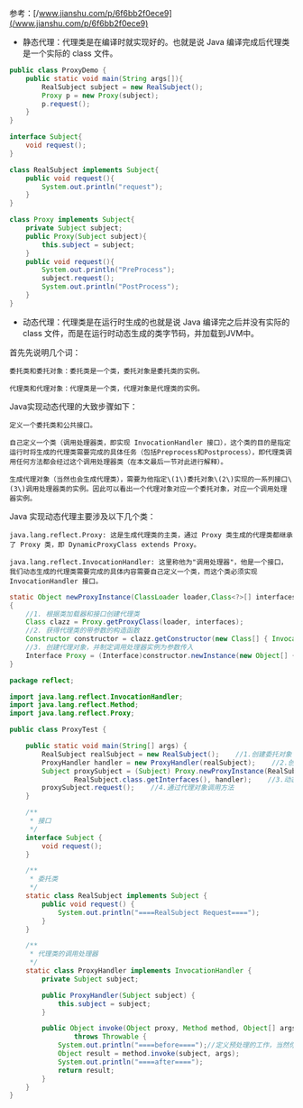 参考：[/www.jianshu.com/p/6f6bb2f0ece9](/www.jianshu.com/p/6f6bb2f0ece9)

* 静态代理：代理类是在编译时就实现好的。也就是说 Java 编译完成后代理类是一个实际的 class 文件。

```java
public class ProxyDemo {
    public static void main(String args[]){
        RealSubject subject = new RealSubject();
        Proxy p = new Proxy(subject);
        p.request();
    }
}

interface Subject{
    void request();
}

class RealSubject implements Subject{
    public void request(){
        System.out.println("request");
    }
}

class Proxy implements Subject{
    private Subject subject;
    public Proxy(Subject subject){
        this.subject = subject;
    }
    public void request(){
        System.out.println("PreProcess");
        subject.request();
        System.out.println("PostProcess");
    }
}
```

* 动态代理：代理类是在运行时生成的也就是说 Java 编译完之后并没有实际的 class 文件，而是在运行时动态生成的类字节码，并加载到JVM中。

首先先说明几个词：

    委托类和委托对象：委托类是一个类，委托对象是委托类的实例。

    代理类和代理对象：代理类是一个类，代理对象是代理类的实例。

Java实现动态代理的大致步骤如下：

    定义一个委托类和公共接口。

    自己定义一个类（调用处理器类，即实现 InvocationHandler 接口），这个类的目的是指定运行时将生成的代理类需要完成的具体任务（包括Preprocess和Postprocess），即代理类调用任何方法都会经过这个调用处理器类（在本文最后一节对此进行解释）。

    生成代理对象（当然也会生成代理类），需要为他指定\(1\)委托对象\(2\)实现的一系列接口\(3\)调用处理器类的实例。因此可以看出一个代理对象对应一个委托对象，对应一个调用处理器实例。



Java 实现动态代理主要涉及以下几个类：

    java.lang.reflect.Proxy: 这是生成代理类的主类，通过 Proxy 类生成的代理类都继承了 Proxy 类，即 DynamicProxyClass extends Proxy。

    java.lang.reflect.InvocationHandler: 这里称他为"调用处理器"，他是一个接口，我们动态生成的代理类需要完成的具体内容需要自己定义一个类，而这个类必须实现 InvocationHandler 接口。

```java
static Object newProxyInstance(ClassLoader loader,Class<?>[] interfaces,InvocationHandler handler)
{
    //1. 根据类加载器和接口创建代理类
    Class clazz = Proxy.getProxyClass(loader, interfaces); 
    //2. 获得代理类的带参数的构造函数
    Constructor constructor = clazz.getConstructor(new Class[] { InvocationHandler.class });
    //3. 创建代理对象，并制定调用处理器实例为参数传入
    Interface Proxy = (Interface)constructor.newInstance(new Object[] {handler});
}
```

```java
package reflect;

import java.lang.reflect.InvocationHandler;
import java.lang.reflect.Method;
import java.lang.reflect.Proxy;

public class ProxyTest {

    public static void main(String[] args) {
        RealSubject realSubject = new RealSubject();    //1.创建委托对象
        ProxyHandler handler = new ProxyHandler(realSubject);    //2.创建调用处理器对象
        Subject proxySubject = (Subject) Proxy.newProxyInstance(RealSubject.class.getClassLoader(),
                RealSubject.class.getInterfaces(), handler);    //3.动态生成代理对象
        proxySubject.request();    //4.通过代理对象调用方法
    }

    /**
     * 接口
     */
    interface Subject {
        void request();
    }

    /**
     * 委托类
     */
    static class RealSubject implements Subject {
        public void request() {
            System.out.println("====RealSubject Request====");
        }
    }

    /**
     * 代理类的调用处理器
     */
    static class ProxyHandler implements InvocationHandler {
        private Subject subject;

        public ProxyHandler(Subject subject) {
            this.subject = subject;
        }

        public Object invoke(Object proxy, Method method, Object[] args)
                throws Throwable {
            System.out.println("====before====");//定义预处理的工作，当然你也可以根据 method 的不同进行不同的预处理工作
            Object result = method.invoke(subject, args);
            System.out.println("====after====");
            return result;
        }
    }
}
```



